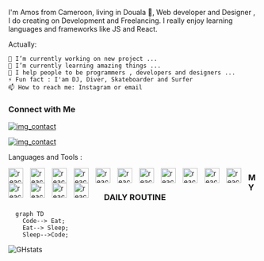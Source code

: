 I'm Amos from Cameroon, living in Douala 🌴, Web developer and Designer , I do creating on Development and Freelancing. I really enjoy learning languages and frameworks like JS and React.

Actually:

    🔭 I’m currently working on new project ...
    🌱 I’m currently learning amazing things ...
    👯 I help people to be programmers , developers and designers ...
    ⚡ Fun fact : I'am DJ, Diver, Skateboarder and Surfer
    📫 How to reach me: Instagram or email



### Connect with Me 
[![img_contact](./img/spider.jpg)](https://amostinanfon.github.io/myportfolio/#gh-dark-mode-only)

[![img_contact](./img/spider.jpg)](https://amostinanfon.github.io/myportfolio/#gh-light-mode-only)

Languages and Tools :



<img width="30px" align="left" alt="react" style="padding-right:11px;" src="https://cdn.jsdelivr.net/gh/devicons/devicon/icons/react/react-original-wordmark.svg" />
<img width="30px" align="left" alt="react" style="padding-right:11px;" src="https://cdn.jsdelivr.net/gh/devicons/devicon/icons/nextjs/nextjs-original.svg" />
<img width="30px" align="left" alt="react" style="padding-right:11px;" src="https://cdn.jsdelivr.net/gh/devicons/devicon/icons/figma/figma-original.svg" />
<img width="30px" align="left" alt="react" style="padding-right:11px;" src="https://cdn.jsdelivr.net/gh/devicons/devicon/icons/tailwindcss/tailwindcss-original-wordmark.svg" />
<img width="30px" align="left" alt="react" style="padding-right:11px;"  src="https://cdn.jsdelivr.net/gh/devicons/devicon/icons/mongodb/mongodb-original.svg" />
<img width="30px" align="left" alt="react" style="padding-right:11px;"  src="https://cdn.jsdelivr.net/gh/devicons/devicon/icons/photoshop/photoshop-plain.svg" />
<img width="30px" align="left" alt="react" style="padding-right:11px;"  src="https://cdn.jsdelivr.net/gh/devicons/devicon/icons/npm/npm-original-wordmark.svg" />
<img width="30px" align="left" alt="react" style="padding-right:11px;"  src="https://cdn.jsdelivr.net/gh/devicons/devicon/icons/yarn/yarn-original.svg" />
<img width="30px" align="left" alt="react" style="padding-right:11px;"  src="https://cdn.jsdelivr.net/gh/devicons/devicon/icons/ubuntu/ubuntu-plain.svg" />
<img width="30px" align="left" alt="react" style="padding-right:11px;"  src="https://cdn.jsdelivr.net/gh/devicons/devicon/icons/git/git-original.svg" />
<img width="30px" align="left" alt="react" style="padding-right:11px;"  src="https://cdn.jsdelivr.net/gh/devicons/devicon/icons/github/github-original.svg" />
<img width="30px" align="left" alt="react" style="padding-right:11px;"  src="https://cdn.jsdelivr.net/gh/devicons/devicon/icons/html5/html5-original.svg" />
<img width="30px" align="left" alt="react" style="padding-right:11px;"  src="https://cdn.jsdelivr.net/gh/devicons/devicon/icons/redux/redux-original.svg" />
<img width="30px" align="left" alt="react" style="padding-right:11px;"  src="https://cdn.jsdelivr.net/gh/devicons/devicon/icons/slack/slack-original.svg" />
<img width="30px" align="left" alt="react" style="padding-right:11px; margin-right:20px;"  src="https://cdn.jsdelivr.net/gh/devicons/devicon/icons/trello/trello-plain.svg" />


### MY DAILY ROUTINE 
```mermaid 
  graph TD
    Code--> Eat;
    Eat--> Sleep;
    Sleep-->Code;
 ```
 ![GHstats](https://github-readme-stats.vercel.app/api?username=amostinanfon&show_icons=true)
